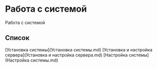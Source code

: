 # Работа с системой

Работа с системой

## Список

[Установка системы](Установка системы.md)
[Установка и настройка сервера](Установка и настройка сервера.md)
[Настройка системы](Настройка системы.md)

